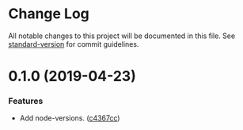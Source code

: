 # Change Log

All notable changes to this project will be documented in this file. See [standard-version](https://github.com/conventional-changelog/standard-version) for commit guidelines.

# 0.1.0 (2019-04-23)


### Features

* Add node-versions. ([c4367cc](https://github.com/darkobits/node-versions/commit/c4367cc))
